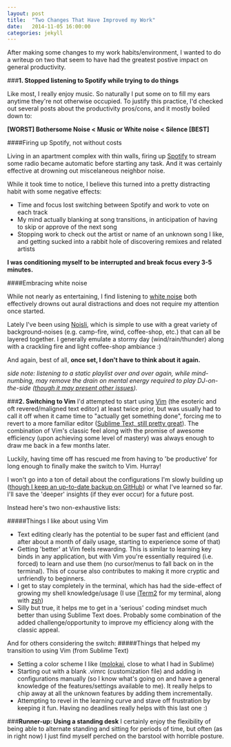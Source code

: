 ```yaml
---
layout: post
title:  "Two Changes That Have Improved my Work"
date:   2014-11-05 16:00:00
categories: jekyll 
---
```


After making some changes to my work habits/environment, I wanted to do a writeup on two that seem to have had the greatest postive impact on general productivity.  

###**1. Stopped listening to Spotify while trying to do things**


Like most, I really enjoy music. So naturally I put some on to fill my ears anytime they're not otherwise occupied.  To justify this practice, I'd checked out several posts about the productivity pros/cons, and it mostly boiled down to:

**[WORST]  Bothersome Noise <  Music or White noise < Silence [BEST]**

####Firing up Spotify, not without costs

Living in an apartment complex with thin walls, firing up [Spotify](https://www.spotify.com/us/) to stream some radio became automatic before starting any task. And it was certainly effective at drowning out miscelaneous neighbor noise.

While it took time to notice, I believe this turned into a pretty distracting habit with some negative effects:

* Time and focus lost switching between Spotify and work to vote on each track
* My mind actually blanking at song transitions, in anticipation of having to skip or approve of the next song
* Stopping work to check out the artist or name of an unknown song I like, and getting sucked into a rabbit hole of discovering remixes and related artists

**I was conditioning myself to be interrupted and break focus every 3-5 minutes.**

####Embracing white noise

While not nearly as entertaining, I find listening to [white noise](http://en.wikipedia.org/wiki/White_noise) both effectively drowns out aural distractions and does not require my attention once started.

Lately I've been using [Noisli](http://www.noisli.com/), which is simple to use with a great variety of background-noises (e.g. camp-fire, wind, coffee-shop, etc.) that can all be layered together.  I generally emulate a stormy day (wind/rain/thunder) along with a crackling fire and light coffee-shop ambiance :) 

And again, best of all, **once set, I don't have to think about it again.**

*side note: listening to a static playlist over and over again, while mind-numbing, may remove the drain on mental energy required to play DJ-on-the-side ([though it may present other issues](http://blog.codinghorror.com/music-to-not-code-by/)).*

###**2.  Switching to Vim**
I'd attempted to start using [Vim](http://www.vim.org/) (the esoteric and oft revered/maligned text editor) at least twice prior, but was usually had to call it off when it came time to "actually get something done", forcing me to revert to a more familiar editor ([Sublime Text, still pretty great](http://www.sublimetext.com/)).  The combination of Vim's classic feel along with the promise of awesome efficiency (upon achieving some level of mastery) was always enough to draw me back in a few months later.

Luckily, having time off has rescued me from having to 'be productive' for long enough to finally make the switch to Vim.  Hurray!

I won't go into a ton of detail about the configurations I'm slowly building up ([though I keep an up-to-date backup on GitHub](https://github.com/mbech/.vim)) or what I've learned so far.  I'll save the 'deeper' insights (if they ever occur) for a future post.  

Instead here's two non-exhaustive lists:

#####Things I like about using Vim
* Text editing clearly has the potential to be super fast and efficient (and after about a month of daily usage, starting to experience some of that)
* Getting 'better' at Vim feels rewarding.  This is similar to learning key binds in any application, but with Vim you're essentially required (i.e. forced) to learn and use them (no cursor/menus to fall back on in the terminal).  This of course also contributes to making it more cryptic and unfriendly to beginners.
* I get to stay completely in the terminal, which has had the side-effect of growing my shell knowledge/usage (I use [iTerm2](http://iterm2.com/) for my terminal, along with [zsh](http://www.zsh.org/))
* Silly but true, it helps me to get in a 'serious' coding mindset much better than using Sublime Text does.  Probably some combination of the added challenge/opportunity to improve my efficiency along with the classic appeal.


And for others considering the switch:
#####Things that helped my transition to using Vim (from Sublime Text)
* Setting a color scheme I like ([molokai](https://github.com/tomasr/molokai), close to what I had in Sublime)
* Starting out with a blank .vimrc (customization file) and adding in configurations manually (so I know what's going on and have a general knowledge of the features/settings available to me).  It really helps to chip away at all the unknown features by adding them incrementally.
* Attempting to revel in the learning curve and stave off frustration by keeping it fun.  Having no deadlines really helps with this last one :)

###**Runner-up: Using a standing desk**
I certainly enjoy the flexibility of being able to alternate standing and sitting for periods of time, but often (as in right now) I just find myself perched on the barstool with horrible posture.


